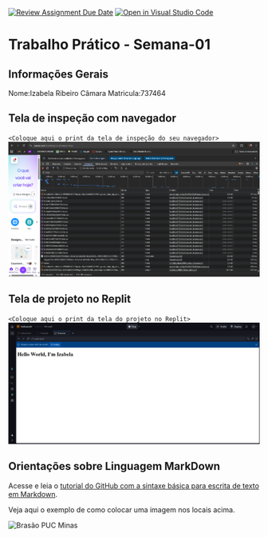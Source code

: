 [![Review Assignment Due Date](https://classroom.github.com/assets/deadline-readme-button-22041afd0340ce965d47ae6ef1cefeee28c7c493a6346c4f15d667ab976d596c.svg)](https://classroom.github.com/a/GUqGQUHW)
[![Open in Visual Studio Code](https://classroom.github.com/assets/open-in-vscode-2e0aaae1b6195c2367325f4f02e2d04e9abb55f0b24a779b69b11b9e10269abc.svg)](https://classroom.github.com/online_ide?assignment_repo_id=20065379&assignment_repo_type=AssignmentRepo)
# Trabalho Prático - Semana-01

## Informações Gerais

Nome:Izabela Ribeiro Câmara
Matricula:737464

## Tela de inspeção com navegador

`<Coloque aqui o print da tela de inspeção do seu navegador>`
![Print da teka de inspeção](images/printportal.png)

## Tela de projeto no Replit

`<Coloque aqui o print da tela do projeto no Replit>`
![Projeto Replit](images/hello_world.png)


## Orientações sobre Linguagem MarkDown

Acesse e leia o [tutorial do GitHub com a sintaxe básica para escrita de texto em Markdown](https://docs.github.com/pt/get-started/writing-on-github/getting-started-with-writing-and-formatting-on-github/basic-writing-and-formatting-syntax).

Veja aqui o exemplo de como colocar uma imagem nos locais acima. 

![Brasão PUC Minas](images/brasao_puc.png)
